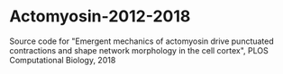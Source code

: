 # Actomyosin-2012-2018
Source code for "Emergent mechanics of actomyosin drive punctuated contractions and shape network morphology in the cell cortex", PLOS Computational Biology, 2018
